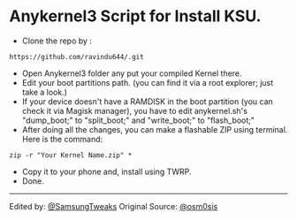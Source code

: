 # Anykernel3 Script for Install KSU. 

- Clone the repo by :
```
https://github.com/ravindu644/.git
```
- Open Anykernel3 folder any put your compiled Kernel there.
- Edit your boot partitions path. (you can find it via a root explorer; just take a look.)
- If your device doesn't have a RAMDISK in the boot partition (you can check it via Magisk manager), you have to edit anykernel.sh's "dump_boot;" to "split_boot;" and "write_boot;" to "flash_boot;"
- After doing all the changes, you can make a flashable ZIP using terminal. Here is the command:
```
zip -r "Your Kernel Name.zip" *
```
- Copy it to your phone and, install using TWRP.
- Done.
<hr>

Edited by: <a href="https://t.me/SamsungTweaks">@SamsungTweaks</a>
Original Source: <a href="https://github.com/osm0sis/AnyKernel3">@osm0sis</a>
